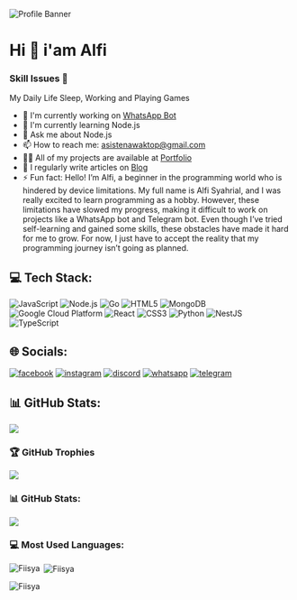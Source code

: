 ![Profile Banner](https://files.catbox.moe/psu00a.jpg)

# Hi 👋 i'am Alfi
### Skill Issues 🌊

My Daily Life Sleep, Working and Playing Games

- 🔭 I'm currently working on [WhatsApp Bot](https://github.com/Fiisya/Risa-WaBot)
- 🌱 I'm currently learning Node.js
- 💬 Ask me about Node.js
- 📫 How to reach me: asistenawaktop@gmail.com
- 👨‍💻 All of my projects are available at [Portfolio](https://github.com/Fiisya/portopolio)
- 📝 I regularly write articles on [Blog](https://github.com/Fiisya/store-web)
- ⚡ Fun fact: Hello! I’m Alfi, a beginner in the programming world who is hindered by device limitations. My full name is Alfi Syahrial, and I was really excited to learn programming as a hobby. However, these limitations have slowed my progress, making it difficult to work on projects like a WhatsApp bot and Telegram bot. Even though I’ve tried self-learning and gained some skills, these obstacles have made it hard for me to grow. For now, I just have to accept the reality that my programming journey isn’t going as planned.

## 💻 Tech Stack:
![JavaScript](https://img.shields.io/badge/JavaScript-F7DF1E?style=for-the-badge&logo=javascript&logoColor=white) ![Node.js](https://img.shields.io/badge/Node.js-339933?style=for-the-badge&logo=node.js&logoColor=white) ![Go](https://img.shields.io/badge/Go-00ADD8?style=for-the-badge&logo=go&logoColor=white) ![HTML5](https://img.shields.io/badge/HTML5-E34F26?style=for-the-badge&logo=html5&logoColor=white) ![MongoDB](https://img.shields.io/badge/MongoDB-47A248?style=for-the-badge&logo=mongodb&logoColor=white) ![Google Cloud Platform](https://img.shields.io/badge/GoogleCloudPlatform-555555?style=for-the-badge&logo=googlecloudplatform&logoColor=white) ![React](https://img.shields.io/badge/React-61DAFB?style=for-the-badge&logo=react&logoColor=white) ![CSS3](https://img.shields.io/badge/CSS3-1572B6?style=for-the-badge&logo=css3&logoColor=white) ![Python](https://img.shields.io/badge/Python-3776AB?style=for-the-badge&logo=python&logoColor=white) ![NestJS](https://img.shields.io/badge/NestJS-555555?style=for-the-badge&logo=nestjs&logoColor=white) ![TypeScript](https://img.shields.io/badge/TypeScript-3178C6?style=for-the-badge&logo=typescript&logoColor=white)

## 🌐 Socials:
[![facebook](https://img.shields.io/badge/facebook-alfi.syahriall.3-1877F2?style=for-the-badge&logo=facebook&logoColor=white)](https://facebook.com/alfi.syahriall.3) [![instagram](https://img.shields.io/badge/instagram-alfisyahriaal-E4405F?style=for-the-badge&logo=instagram&logoColor=white)](https://instagram.com/alfisyahriaal) [![discord](https://img.shields.io/badge/discord-https://discord.gg/VhTf5ggd-7289DA?style=for-the-badge&logo=discord&logoColor=white)](https://discord.com/users/https://discord.gg/VhTf5ggd) [![whatsapp](https://img.shields.io/badge/whatsapp-0895615063060-25D366?style=for-the-badge&logo=whatsapp&logoColor=white)](https://wa.me/0895615063060) [![telegram](https://img.shields.io/badge/telegram-alfisyahrial-26A5E4?style=for-the-badge&logo=telegram&logoColor=white)](https://t.me/alfisyahrial)

## 📊 GitHub Stats:
![](https://komarev.com/ghpvc/?username=yourusername&label=Profile%20views&color=0e75b6&style=flat)

### 🏆 GitHub Trophies
![](https://github-profile-trophy.vercel.app/?username=yourusername)

### 📊 GitHub Stats:
![](https://github-readme-stats.vercel.app/api?username=yourusername&show_icons=true&theme=radical)

### 💻 Most Used Languages:
<p><img align="left" src="https://github-readme-stats.vercel.app/api/top-langs?username=Fiisya&show_icons=true&locale=en&layout=compact" alt="Fiisya" /></p>

<p>&nbsp;<img align="center" src="https://github-readme-stats.vercel.app/api?username=Fiisya&show_icons=true&locale=en" alt="Fiisya" /></p>

<p><img align="center" src="https://github-readme-streak-stats.herokuapp.com/?user=Fiisya&" alt="Fiisya" /></p>

